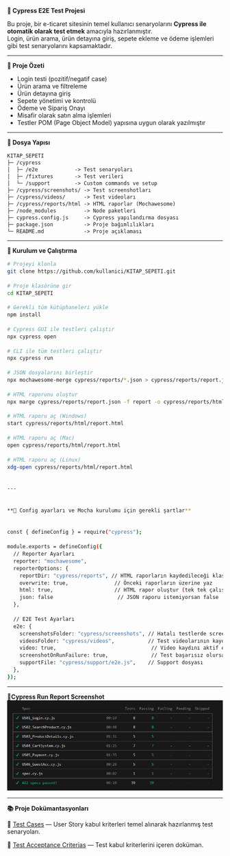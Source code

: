 **🔵 Cypress E2E Test Projesi**

Bu proje, bir e-ticaret sitesinin temel kullanıcı senaryolarını **Cypress ile otomatik olarak test etmek** amacıyla hazırlanmıştır.  
Login, ürün arama, ürün detayına giriş, sepete ekleme ve ödeme işlemleri gibi test senaryolarını kapsamaktadır.

---

**📝 Proje Özeti**

- Login testi (pozitif/negatif case)  
- Ürün arama ve filtreleme  
- Ürün detayına giriş  
- Sepete yönetimi ve kontrolü  
- Ödeme ve Sipariş Onayı  
- Misafir olarak satın alma işlemleri  
- Testler POM (Page Object Model) yapısına uygun olarak yazılmıştır  

---

**📂 Dosya Yapısı**

```
KITAP_SEPETI
├─ /cypress
│  ├─ /e2e            -> Test senaryoları
│  ├─ /fixtures       -> Test verileri
│  └─ /support        -> Custom commands ve setup
├─ /cypress/screenshots/ -> Test screenshotları
├─ /cypress/videos/      -> Test videoları
├─ /cypress/reports/html -> HTML raporlar (Mochawesome)
├─ /node_modules         -> Node paketleri
├─ cypress.config.js     -> Cypress yapılandırma dosyası
├─ package.json          -> Proje bağımlılıkları
└─ README.md             -> Proje açıklaması
```

---


**📂 Kurulum ve Çalıştırma**

```bash
# Projeyi klonla
git clone https://github.com/kullanici/KITAP_SEPETI.git

# Proje klasörüne gir
cd KITAP_SEPETI

# Gerekli tüm kütüphaneleri yükle
npm install

# Cypress GUI ile testleri çalıştır
npx cypress open

# CLI ile tüm testleri çalıştır
npx cypress run

# JSON dosyalarını birleştir
npx mochawesome-merge cypress/reports/*.json > cypress/reports/report.json

# HTML raporunu oluştur
npx marge cypress/reports/report.json -f report -o cypress/reports/html

# HTML raporu aç (Windows)
start cypress/reports/html/report.html

# HTML raporu aç (Mac)
open cypress/reports/html/report.html

# HTML raporu aç (Linux)
xdg-open cypress/reports/html/report.html


---


**🔵 Config ayarları ve Mocha kurulumu için gerekli şartlar**


const { defineConfig } = require("cypress");

module.exports = defineConfig({
  // Reporter Ayarları
  reporter: "mochawesome",
  reporterOptions: {
    reportDir: "cypress/reports", // HTML raporların kaydedileceği klasör
    overwrite: true,               // Önceki raporların üzerine yaz
    html: true,                    // HTML rapor oluştur (tek tek çalıştırma gerekir)
    json: false                     // JSON raporu istemiyorsan false
  },

  // E2E Test Ayarları
  e2e: {
    screenshotsFolder: "cypress/screenshots", // Hatalı testlerde screenshot klasörü
    videosFolder: "cypress/videos",           // Test videolarının kaydedileceği klasör
    video: true,                               // Video kaydını aktif et
    screenshotOnRunFailure: true,              // Test başarısız olursa otomatik screenshot al
    supportFile: "cypress/support/e2e.js",    // Support dosyası
  },
}); 
```

---

**📸Cypress Run Report Screenshot**
![Cypress Run Report](cypress/screenshots/cypressReport.png) 


---


**📚 Proje Dokümantasyonları**

📄 [Test Cases](https://docs.google.com/spreadsheets/d/1pnHqBMybE7YNjfT18sOoe9O6OF0vTT-qjGVgqAJzSgY/edit?usp=sharing) — User Story kabul kriterleri temel alınarak hazırlanmış test senaryoları.

📄 [Test Acceptance Criterias](https://docs.google.com/spreadsheets/d/1yI188XeFEMgtu2LrL9QDRiNO8rF1pnPFFAomGV-uI-0/edit?gid=1345439340#gid=1345439340) — Test kabul kriterlerini içeren doküman.



